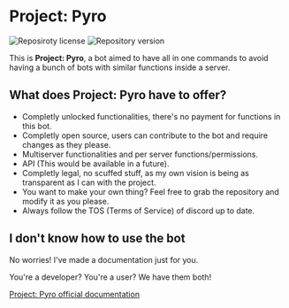 # Project: Pyro

![Reposiroty license](https://img.shields.io/github/license/reallyslimy/project-pyro?label=License&style=flat-square)
![Repository version](https://img.shields.io/github/package-json/v/reallyslimy/project-pyro/main)
<br>

This is **Project: Pyro**, a bot aimed to have all in one commands to avoid having a bunch of bots with similar functions inside a server.

## What does Project: Pyro have to offer?
- Completly unlocked functionalities, there's no payment for functions in this bot.
- Completly open source, users can contribute to the bot and require changes as they please.
- Multiserver functionalities and per server functions/permissions.
- API (This would be available in a future).
- Completly legal, no scuffed stuff, as my own vision is being as transparent as I can with the project.
- You want to make your own thing? Feel free to grab the repository and modify it as you please.
- Always follow the TOS (Terms of Service) of discord up to date.

## I don't know how to use the bot

No worries! I've made a documentation just for you.

You're a developer? You're a user? We have them both!

[Project: Pyro official documentation](https://slimy.gitbook.io/project-pyro/)